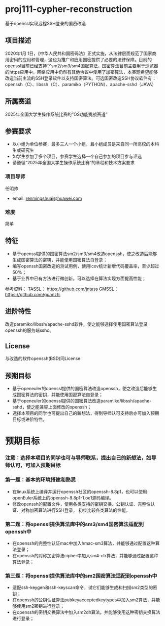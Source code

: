 # proj111-cypher-reconstruction
基于openssl实现远程SSH登录的国密改造

## 项目描述

2020年1月 1日，《中华人民共和国密码法》正式实施，从法律层面规范了国家商用密码的应用和管理，这也为推广和应用国密提供了必要的法律保障。目前的openssl目前已经支持了sm2/sm3/sm4国密算法，国密算法目前主要用于浏览器的https应用中。网络应用中仍然有其他协议中使用了加密算法，本赛题希望能够改造当前主流的SSH登录软件以支持国密算法。可选国密改造SSH协议软件有：openssh（C）、libssh（C）、paramiko（PYTHON）、apache-sshd（JAVA）

## 所属赛道

2025年全国大学生操作系统比赛的“OS功能挑战赛道”

## 参赛要求

- 以小组为单位参赛，最多三人一个小组，且小组成员是来自同一所高校的本科生或研究生
- 如学生参加了多个项目，参赛学生选择一个自己参加的项目参与评选
- 请遵循“2025年全国大学生操作系统比赛”的章程和技术方案要求

### 项目导师

任明帅

- email: renmingshuai@huawei.com

### 难度

简单

## 特征

- 基于openssl提供的国密算法sm2/sm3/sm4改造openssh，使之改造后能够生成国密算法的密钥，并能使用国密算法自登录；
- 编写openssh国密改造的测试用例，使用lcov统计新增代码覆盖率，至少超过50%；
- 基于业界中已有方法进行微创新，可以选择在算法实现方面提高性能；

参考资料：
TASSL： https://github.com/jntass
GMSSL： https://github.com/guanzhi

## 进阶特性

改造paramiko/libssh/apache-sshd软件，使之能够选择使用国密算法登录openssh的服务端sshd。

## License

与改造的软件openssh(BSD)同License

## 预期目标

- 基于openeuler的openssl提供的国密算法改造openssh，使之改造后能够生成国密算法的密钥，并能使用国密算法自登录；
- 基于openeuler的openssl提供的国密算法改造paramiko/libssh/apache-sshd，使之能兼容上面修改的openssh；
- 选择本项目的同学也可提出自己的新想法，得到导师认可支持后亦可加入预期目标或进阶特性。


# 预期目标

### 注意：选择本项目的同学也可与导师联系，提出自己的新想法，如导师认可，可加入预期目标

### 第一题：基本的环境搭建和熟悉

- 在linux系统上编译并运行openssh社区的openssh-8.8p1，也可以使用openEuler系统上的openssh-8.8p1-1.oe1源码编译。
- 修改openssh的配置文件，使用各类支持的密钥交换、公钥认证、完整性认证、对称加密算法进行SSH登录，
  初步比较各类算法的性能。

### 第二题：将openssl提供算法库中的sm3/sm4国密算法适配到openssh中

- 在openssh的完整性认证mac中加入hmac-sm3算法，并能够通过配置这种算法登录；
- 在openssh的对称加密算法cipher中加入sm4-ctr算法，并能够通过配置这种算法登录；

### 第三题：将openssl提供算法库中的sm2国密算法适配到openssh中

- 适配ssh-keygen和ssh-keyscan命令，试它们能够生成和扫描sm2类型的密钥；
- 在openssh的公钥认证算法pubkeyacceptedkeytypes中加入sm2算法，并能够使用sm2密钥进行登录；
- 在openssh的密钥交换算法中加入sm2dh算法，并能够使用这种密钥交换算法进行登录；
